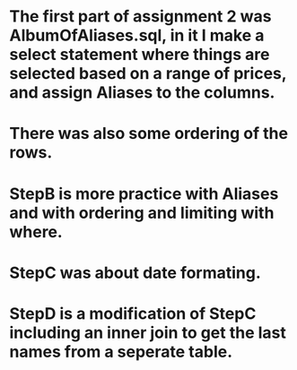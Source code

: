 # The first part of assignment 2 was AlbumOfAliases.sql, in it I make a select statement where things are selected based on a range of prices, and assign Aliases to the columns.
# There was also some ordering of the rows.
# StepB is more practice with Aliases and with ordering and limiting with where.
# StepC was about date formating.
# StepD is a modification of StepC including an inner join to get the last names from a seperate table.
